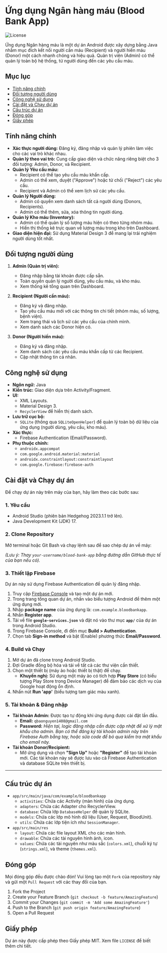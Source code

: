 # Ứng dụng Ngân hàng máu (Blood Bank App)

![License](https://img.shields.io/badge/license-MIT-blue.svg)

Ứng dụng Ngân hàng máu là một dự án Android được xây dựng bằng Java nhằm mục đích kết nối người cần máu (Recipient) và người hiến máu (Donor) một cách nhanh chóng và hiệu quả. Quản trị viên (Admin) có thể quản lý toàn bộ hệ thống, từ người dùng đến các yêu cầu máu.

## Mục lục

- [Tính năng chính](#tính-năng-chính)
- [Đối tượng người dùng](#đối-tượng-người-dùng)
- [Công nghệ sử dụng](#công-nghệ-sử-dụng)
- [Cài đặt và Chạy dự án](#cài-đặt-và-chạy-dự-án)
- [Cấu trúc dự án](#cấu-trúc-dự-án)
- [Đóng góp](#đóng-góp)
- [Giấy phép](#giấy-phép)

## Tính năng chính

- **Xác thực người dùng:** Đăng ký, đăng nhập và quản lý phiên làm việc cho các vai trò khác nhau.
- **Quản lý theo vai trò:** Cung cấp giao diện và chức năng riêng biệt cho 3 đối tượng: Admin, Donor, và Recipient.
- **Quản lý Yêu cầu máu:**
    - Recipient có thể tạo yêu cầu máu khẩn cấp.
    - Admin có thể xem, duyệt ("Approve") hoặc từ chối ("Reject") các yêu cầu.
    - Recipient và Admin có thể xem lịch sử các yêu cầu.
- **Quản lý Người dùng:**
    - Admin có quyền xem danh sách tất cả người dùng (Donors, Recipients).
    - Admin có thể thêm, sửa, xóa thông tin người dùng.
- **Quản lý Kho máu (Inventory):**
    - Admin có thể quản lý số lượng máu hiện có theo từng nhóm máu.
    - Hiển thị thống kê trực quan về lượng máu trong kho trên Dashboard.
- **Giao diện hiện đại:** Sử dụng Material Design 3 để mang lại trải nghiệm người dùng tốt nhất.

## Đối tượng người dùng

1.  **Admin (Quản trị viên):**
    - Đăng nhập bằng tài khoản được cấp sẵn.
    - Toàn quyền quản lý người dùng, yêu cầu máu, và kho máu.
    - Xem thống kê tổng quan trên Dashboard.

2.  **Recipient (Người cần máu):**
    - Đăng ký và đăng nhập.
    - Tạo yêu cầu máu mới với các thông tin chi tiết (nhóm máu, số lượng, bệnh viện).
    - Xem trạng thái và lịch sử các yêu cầu của chính mình.
    - Xem danh sách các Donor hiện có.

3.  **Donor (Người hiến máu):**
    - Đăng ký và đăng nhập.
    - Xem danh sách các yêu cầu máu khẩn cấp từ các Recipient.
    - Cập nhật thông tin cá nhân.

## Công nghệ sử dụng

- **Ngôn ngữ:** Java
- **Kiến trúc:** Giao diện dựa trên Activity/Fragment.
- **UI:**
    - XML Layouts.
    - Material Design 3.
    - `RecyclerView` để hiển thị danh sách.
- **Lưu trữ cục bộ:**
    - `SQLite` (thông qua `SQLiteOpenHelper`) để quản lý toàn bộ dữ liệu của ứng dụng (người dùng, yêu cầu, kho máu).
- **Xác thực:**
    - Firebase Authentication (Email/Password).
- **Phụ thuộc chính:**
    - `androidx.appcompat`
    - `com.google.android.material:material`
    - `androidx.constraintlayout:constraintlayout`
    - `com.google.firebase:firebase-auth`

## Cài đặt và Chạy dự án

Để chạy dự án này trên máy của bạn, hãy làm theo các bước sau:

### 1. Yêu cầu
- Android Studio (phiên bản Hedgehog 2023.1.1 trở lên).
- Java Development Kit (JDK) 17.

### 2. Clone Repository
Mở terminal hoặc Git Bash và chạy lệnh sau để sao chép dự án về máy:

*(Lưu ý: Thay `your-username/blood-bank-app` bằng đường dẫn GitHub thực tế của bạn nếu có).*

### 3. Thiết lập Firebase
Dự án này sử dụng Firebase Authentication để quản lý đăng nhập.
1.  Truy cập [Firebase Console](https://console.firebase.google.com/) và tạo một dự án mới.
2.  Trong trang tổng quan dự án, nhấn vào biểu tượng Android để thêm một ứng dụng mới.
3.  Nhập **package name** của ứng dụng là: `com.example.bloodbankapp`.
4.  Nhấn **Register app**.
5.  Tải về file **`google-services.json`** và đặt nó vào thư mục **`app/`** của dự án trong Android Studio.
6.  Trong Firebase Console, đi đến mục **Build > Authentication**.
7.  Chọn tab **Sign-in method** và bật (Enable) phương thức **Email/Password**.

### 4. Build và Chạy
1.  Mở dự án đã clone trong Android Studio.
2.  Đợi Gradle đồng bộ hóa và tải về tất cả các thư viện cần thiết.
3.  Chọn một thiết bị (máy ảo hoặc thiết bị thật) để chạy.
    - **Khuyến nghị:** Sử dụng một máy ảo có tích hợp **Play Store** (có biểu tượng Play Store trong Device Manager) để đảm bảo các dịch vụ của Google hoạt động ổn định.
4.  Nhấn nút **Run 'app'** (biểu tượng tam giác màu xanh).

### 5. Tài khoản & Đăng nhập
- **Tài khoản Admin:** Được tạo tự động khi ứng dụng được cài đặt lần đầu.
    - **Email:** `qbaonguyen1408@gmail.com`
    - **Password:** *Hiện tại, logic đăng nhập cần được cập nhật để xử lý mật khẩu cho admin. Bạn có thể đăng ký tài khoản admin này trên Firebase Auth bằng tay, hoặc sửa code để bỏ qua kiểm tra mật khẩu cho email này.*
- **Tài khoản Donor/Recipient:**
    - Mở ứng dụng và chọn **"Sign Up"** hoặc **"Register"** để tạo tài khoản mới. Các tài khoản này sẽ được lưu vào cả Firebase Authentication và database SQLite trên thiết bị.

---

## Cấu trúc dự án
- `app/src/main/java/com/example/bloodbankapp`
    - `activities`: Chứa các Activity (màn hình) của ứng dụng.
    - `adapters`: Chứa các Adapter cho RecyclerView.
    - `database`: Chứa lớp `DatabaseHelper` để quản lý SQLite.
    - `models`: Chứa các lớp mô hình dữ liệu (User, Request, BloodUnit).
    - `utils`: Chứa các lớp tiện ích như `SessionManager`.
- `app/src/main/res`
    - `layout`: Chứa các file layout XML cho các màn hình.
    - `drawable`: Chứa các tài nguyên hình ảnh, icon.
    - `values`: Chứa các tài nguyên như màu sắc (`colors.xml`), chuỗi ký tự (`strings.xml`), và theme (`themes.xml`).

## Đóng góp
Mọi đóng góp đều được chào đón! Vui lòng tạo một `Fork` của repository này và gửi một `Pull Request` với các thay đổi của bạn.

1.  Fork the Project
2.  Create your Feature Branch (`git checkout -b feature/AmazingFeature`)
3.  Commit your Changes (`git commit -m 'Add some AmazingFeature'`)
4.  Push to the Branch (`git push origin feature/AmazingFeature`)
5.  Open a Pull Request

## Giấy phép
Dự án này được cấp phép theo Giấy phép MIT. Xem file `LICENSE` để biết thêm chi tiết.
